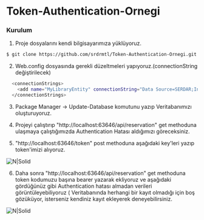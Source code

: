 # Token-Authentication-Ornegi

### Kurulum

1. Proje dosyalarını kendi bilgisayarımıza yüklüyoruz.
```sh
$ git clone https://github.com/srdrmtl/Token-Authentication-Ornegi.git
```

2. Web.config dosyasında gerekli düzeltmeleri yapıyoruz.(connectionString değiştirilecek)

```sh
  <connectionStrings>
    <add name="MyLibraryEntity" connectionString="Data Source=SERDAR;Initial Catalog=Rezervasyon;Integrated Security=SSPI;" providerName="System.Data.SqlClient" />
  </connectionStrings>
```
3. Package Manager -> Update-Database komutunu yazıp Veritabanımızı oluşturuyoruz.

4. Projeyi çalıştırıp "http://localhost:63646/api/reservation" get methoduna ulaşmaya çalıştığımızda Authentication Hatası aldığımızı göreceksiniz.
5. "http://localhost:63646/token" post methoduna aşağıdaki key'leri yazıp token'imizi alıyoruz.

![N|Solid](http://resimag.com/p1/93268fe9ba.png)

6. Daha sonra "http://localhost:63646/api/reservation" get methoduna token kodumuzu başına bearer yazarak ekliyoruz ve aşağıdaki gördüğünüz gibi
Authentication hatası almadan verileri görüntüleyebiliyoruz ( Veritabanında herhangi bir kayıt olmadığı için boş gözüküyor, isterseniz kendiniz kayıt ekleyerek
deneyebilirsiniz.

![N|Solid](http://resimag.com/p1/c5dcd14e7f.png)
